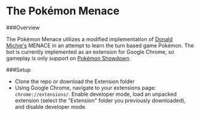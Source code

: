 # The Pokémon Menace

###Overview

The Pokémon Menace utilizes a modified implementation of [Donald Michie's](http://en.wikipedia.org/wiki/Donald_Michie) MENACE in an attempt to learn the turn based game Pokémon. The bot is currently implemented as an extension for Google Chrome, so gameplay is only support on [Pokémon Showdown](http://pokemonshowdown.com/).

###Setup
- Clone the repo or download the Extension folder
- Using Google Chrome, navigate to your extensions page: `chrome://extensions/`. Enable developer mode, load an unpacked extension (select the "Extension" folder you previously downloaded), and disable developer mode.

